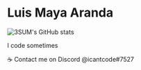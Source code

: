# Luis Maya Aranda

![3SUM's GitHub stats](https://github-readme-stats.vercel.app/api?username=3SUM&show_icons=true&theme=radical)

I code sometimes

:coffee: Contact me on Discord @icantcode#7527
